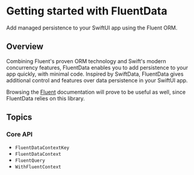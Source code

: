 # Getting started with FluentData

Add managed persistence to your SwiftUI app using the Fluent ORM.

## Overview

Combining Fluent's proven ORM technology and Swift's modern concurrency features, FluentData enables you to add persistence to your app quickly, with minimal
code. Inspired by SwiftData, FluentData gives additional control and features over data persistence in your SwiftUI app.

Browsing the [Fluent](https://docs.vapor.codes/fluent/overview/) documentation will prove to be useful as well, since FluentData relies on this library.

## Topics

### Core API

- ``FluentDataContextKey``
- ``FluentDataContext``
- ``FluentQuery``
- ``WithFluentContext``
